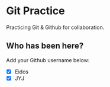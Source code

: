 # Git Practice

Practicing Git &amp; Github for collaboration.

## Who has been here?

Add your Github username below:

- [x] Eidos
- [x] JYJ
